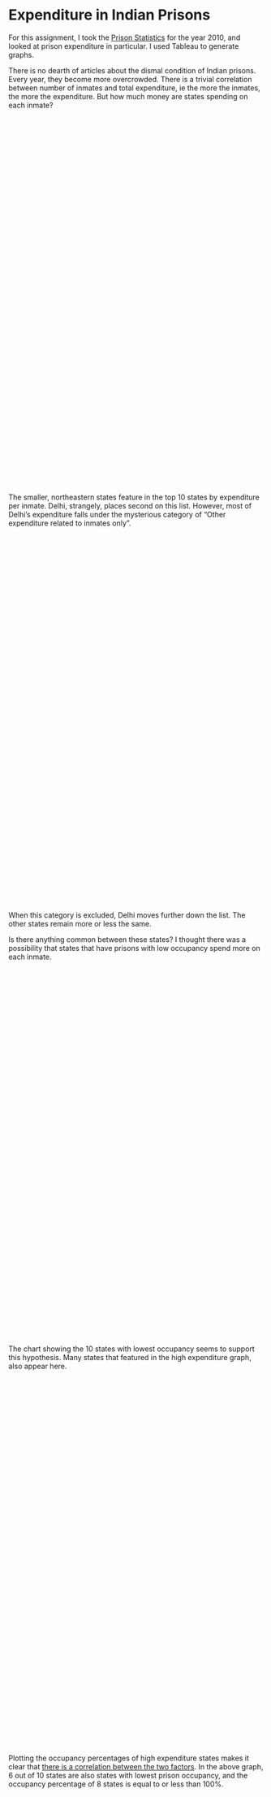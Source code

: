 # Expenditure in Indian Prisons

<title>Expenditure in Indian Prisons</title>

For this assignment, I took the <a href="https://www.kaggle.com/rajanand/prison-in-india">Prison Statistics</a> for the year 2010, and looked at prison expenditure in particular. I used Tableau to generate graphs.

There is no dearth of articles about the dismal condition of Indian prisons. Every year, they become more overcrowded. There is a trivial correlation between number of inmates and total expenditure, ie the more the inmates, the more the expenditure. But how much money are states spending on each inmate?

<script type='text/javascript' src='https://dub01.online.tableau.com/javascripts/api/viz_v1.js'></script><div class='tableauPlaceholder' style='width: 860px; height: 709px;'><object class='tableauViz' width='860' height='709' style='display:none;'><param name='host_url' value='https%3A%2F%2Fdub01.online.tableau.com%2F' /> <param name='embed_code_version' value='3' /> <param name='site_root' value='&#47;t&#47;shivangistableau' /><param name='name' value='ExpenditureinIndianPrisons&#47;Sheet1' /><param name='tabs' value='no' /><param name='toolbar' value='yes' /><param name='showAppBanner' value='false' /><param name='filter' value='iframeSizedToWindow=true' /></object></div><br>

The smaller, northeastern states feature in the top 10 states by expenditure per inmate. Delhi, strangely, places second on this list. However, most of Delhi’s expenditure falls under the mysterious category of “Other expenditure related to inmates only”. <br>

<script type='text/javascript' src='https://dub01.online.tableau.com/javascripts/api/viz_v1.js'></script><div class='tableauPlaceholder' style='width: 860px; height: 709px;'><object class='tableauViz' width='860' height='709' style='display:none;'><param name='host_url' value='https%3A%2F%2Fdub01.online.tableau.com%2F' /> <param name='embed_code_version' value='3' /> <param name='site_root' value='&#47;t&#47;shivangistableau' /><param name='name' value='ExpenditureinIndianPrisons&#47;Sheet12' /><param name='tabs' value='no' /><param name='toolbar' value='yes' /><param name='showAppBanner' value='false' /><param name='filter' value='iframeSizedToWindow=true' /></object></div><br>

When this category is excluded, Delhi moves further down the list. The other states remain more or less the same.

Is there anything common between these states? I thought there was a possibility that states that have prisons with low occupancy spend more on each inmate.<br>

<script type='text/javascript' src='https://dub01.online.tableau.com/javascripts/api/viz_v1.js'></script><div class='tableauPlaceholder' style='width: 860px; height: 709px;'><object class='tableauViz' width='860' height='709' style='display:none;'><param name='host_url' value='https%3A%2F%2Fdub01.online.tableau.com%2F' /> <param name='embed_code_version' value='3' /> <param name='site_root' value='&#47;t&#47;shivangistableau' /><param name='name' value='ExpenditureinIndianPrisons&#47;Sheet3' /><param name='tabs' value='no' /><param name='toolbar' value='yes' /><param name='showAppBanner' value='false' /><param name='filter' value='iframeSizedToWindow=true' /></object></div><br>

The chart showing the 10 states with lowest occupancy seems to support this hypothesis. Many states that featured in the high expenditure graph, also appear here. <br>

<script type='text/javascript' src='https://dub01.online.tableau.com/javascripts/api/viz_v1.js'></script><div class='tableauPlaceholder' style='width: 860px; height: 709px;'><object class='tableauViz' width='860' height='709' style='display:none;'><param name='host_url' value='https%3A%2F%2Fdub01.online.tableau.com%2F' /> <param name='embed_code_version' value='3' /> <param name='site_root' value='&#47;t&#47;shivangistableau' /><param name='name' value='ExpenditureinIndianPrisons&#47;Sheet32' /><param name='tabs' value='no' /><param name='toolbar' value='yes' /><param name='showAppBanner' value='false' /><param name='filter' value='iframeSizedToWindow=true' /></object></div><br>

Plotting the occupancy percentages of high expenditure states makes it clear that <u>there is a correlation between the two factors</u>. In the above graph, 6 out of 10 states are also states with lowest prison occupancy, and the occupancy percentage of 8 states is equal to or less than 100%.


